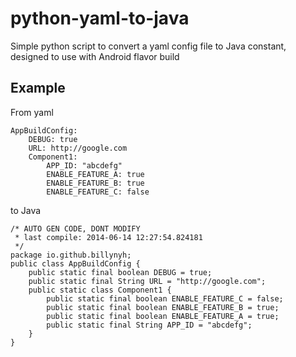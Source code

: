 python-yaml-to-java
===================

Simple python script to convert a yaml config file to Java constant, designed to use with Android flavor build

## Example

From yaml
```
AppBuildConfig:
    DEBUG: true
    URL: http://google.com
    Component1:
        APP_ID: "abcdefg"
        ENABLE_FEATURE_A: true
        ENABLE_FEATURE_B: true
        ENABLE_FEATURE_C: false

```

to Java
```
/* AUTO GEN CODE, DONT MODIFY
 * last compile: 2014-06-14 12:27:54.824181
 */
package io.github.billynyh;
public class AppBuildConfig {
    public static final boolean DEBUG = true;
    public static final String URL = "http://google.com";
    public static class Component1 {
        public static final boolean ENABLE_FEATURE_C = false;
        public static final boolean ENABLE_FEATURE_B = true;
        public static final boolean ENABLE_FEATURE_A = true;
        public static final String APP_ID = "abcdefg";
    }
}

```
